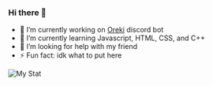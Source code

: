 ### Hi there 👋

- 🔭 I’m currently working on [Oreki](https://top.gg/bot/774995358781931526) discord bot
- 🌱 I’m currently learning Javascript, HTML, CSS, and C++
- 🤔 I’m looking for help with my friend
- ⚡ Fun fact: idk what to put here



![My Stat](https://github-readme-stats.vercel.app/api?username=Yuzaki01&theme=midnight-purple&show_icons=true)
